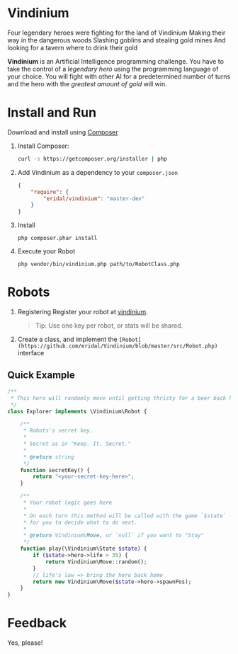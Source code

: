 # Vindinium

  Four legendary heroes were fighting for the land of Vindinium
  Making their way in the dangerous woods
  Slashing goblins and stealing gold mines
  And looking for a tavern where to drink their gold

**Vindinium** is an Artificial Intelligence programming challenge. You have to take the control of a *legendary hero* using the programming language of your choice. You will fight with other AI for a predetermined number of turns and the hero with the *greatest amount of gold* will win.


# Install and Run

Download and install using [Composer](https://packagist.org/packages/eridal/vindinium)

1. Install Composer:
    ```sh
    curl -s https://getcomposer.org/installer | php
    ```

1. Add Vindinium as a dependency to your `composer.json`
    ```json
    {
        "require": {
            "eridal/vindinium": "master-dev"
        }
    }
    ```

1. Install
    ```
    php composer.phar install
    ```

1. Execute your Robot
    ```
    php vendor/bin/vindinium.php path/to/RobotClass.php
    ```

# Robots

1. Registering
    Register your robot at [vindinium](http://vindinium.org/register).
    > Tip: Use one key per robot, or stats will be shared.

1. Create a class, and implement the `[Robot](https://github.com/eridal/Vindinium/blob/master/src/Robot.php)` interface

## Quick Example
```php
/**
 * This hero will randomly move until getting thristy for a beer back home
 */
class Explorer implements \Vindinium\Robot {

    /**
     * Robots's secret key.
     *
     * Secret as in "Keep. It. Secret."
     *
     * @return string
     */
    function secretKey() {
        return "<your-secret-key-here>";
    }

    /**
     * Your robot logic goes here
     *
     * On each turn this method will be called with the game `$state`
     * for you to decide what to do next.
     *
     * @return Vindinium\Move, or `null` if you want to "Stay"
     */
    function play(\Vindinium\State $state) {
        if ($state->hero->life > 35) {
            return Vindinium\Move::random();
        }
        // life's low => bring the hero back home
        return new Vindinium\Move($state->hero->spawnPos);
    }
}
```

# Feedback
Yes, please!
